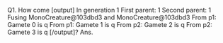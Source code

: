 Q1. How come 
[output]
In generation 1
First parent: 1
Second parent: 1
Fusing MonoCreature@103dbd3 and MonoCreature@103dbd3
From p1: Gamete 0 is q
From p1: Gamete 1 is q
From p2: Gamete 2 is q
From p2: Gamete 3 is q
[/output]?
Ans.
